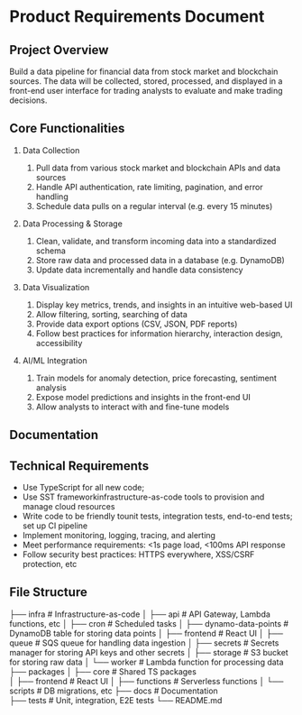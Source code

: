# Product Requirements Document

## Project Overview

Build a data pipeline for financial data from stock market and blockchain sources. The data will be collected, stored, processed, and displayed in a front-end user interface for trading analysts to evaluate and make trading decisions.

## Core Functionalities

1. Data Collection

   1. Pull data from various stock market and blockchain APIs and data sources
   2. Handle API authentication, rate limiting, pagination, and error handling
   3. Schedule data pulls on a regular interval (e.g. every 15 minutes)

2. Data Processing & Storage

   1. Clean, validate, and transform incoming data into a standardized schema
   2. Store raw data and processed data in a database (e.g. DynamoDB)
   3. Update data incrementally and handle data consistency

3. Data Visualization

   1. Display key metrics, trends, and insights in an intuitive web-based UI
   2. Allow filtering, sorting, searching of data
   3. Provide data export options (CSV, JSON, PDF reports)
   4. Follow best practices for information hierarchy, interaction design, accessibility

4. AI/ML Integration
   1. Train models for anomaly detection, price forecasting, sentiment analysis
   2. Expose model predictions and insights in the front-end UI
   3. Allow analysts to interact with and fine-tune models

## Documentation

## Technical Requirements

- Use TypeScript for all new code;
- Use SST frameworkinfrastructure-as-code tools to provision and manage cloud resources
- Write code to be friendly tounit tests, integration tests, end-to-end tests; set up CI pipeline
- Implement monitoring, logging, tracing, and alerting
- Meet performance requirements: <1s page load, <100ms API response
- Follow security best practices: HTTPS everywhere, XSS/CSRF protection, etc

## File Structure

├── infra # Infrastructure-as-code
│ ├── api # API Gateway, Lambda functions, etc
│ ├── cron # Scheduled tasks
│ ├── dynamo-data-points # DynamoDB table for storing data points
│ ├── frontend # React UI
│ ├── queue # SQS queue for handling data ingestion
│ ├── secrets # Secrets manager for storing API keys and other secrets
│ ├── storage # S3 bucket for storing raw data
│ └── worker # Lambda function for processing data
├── packages
│ ├── core # Shared TS packages  
│ ├── frontend # React UI
│ ├── functions # Serverless functions
│ └── scripts # DB migrations, etc
├── docs # Documentation  
├── tests # Unit, integration, E2E tests
└── README.md

